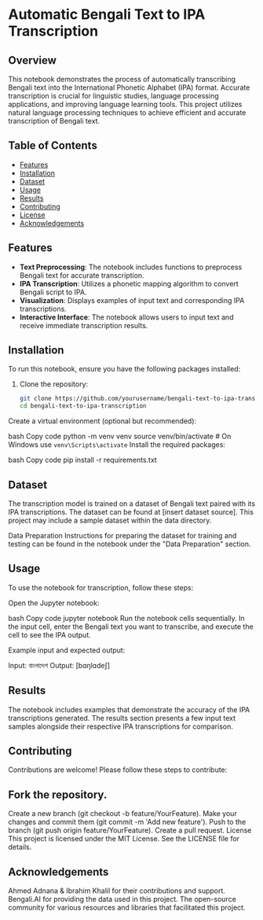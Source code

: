 # Automatic Bengali Text to IPA Transcription

## Overview
This notebook demonstrates the process of automatically transcribing Bengali text into the International Phonetic Alphabet (IPA) format. Accurate transcription is crucial for linguistic studies, language processing applications, and improving language learning tools. This project utilizes natural language processing techniques to achieve efficient and accurate transcription of Bengali text.

## Table of Contents
- [Features](#features)
- [Installation](#installation)
- [Dataset](#dataset)
- [Usage](#usage)
- [Results](#results)
- [Contributing](#contributing)
- [License](#license)
- [Acknowledgements](#acknowledgements)

## Features
- **Text Preprocessing**: The notebook includes functions to preprocess Bengali text for accurate transcription.
- **IPA Transcription**: Utilizes a phonetic mapping algorithm to convert Bengali script to IPA.
- **Visualization**: Displays examples of input text and corresponding IPA transcriptions.
- **Interactive Interface**: The notebook allows users to input text and receive immediate transcription results.

## Installation
To run this notebook, ensure you have the following packages installed:

1. Clone the repository:
   ```bash
   git clone https://github.com/yourusername/bengali-text-to-ipa-transcription.git
   cd bengali-text-to-ipa-transcription
Create a virtual environment (optional but recommended):

bash
Copy code
python -m venv venv
source venv/bin/activate  # On Windows use `venv\Scripts\activate`
Install the required packages:

bash
Copy code
pip install -r requirements.txt
## Dataset
The transcription model is trained on a dataset of Bengali text paired with its IPA transcriptions. The dataset can be found at [insert dataset source]. This project may include a sample dataset within the data directory.

Data Preparation
Instructions for preparing the dataset for training and testing can be found in the notebook under the "Data Preparation" section.

## Usage
To use the notebook for transcription, follow these steps:

Open the Jupyter notebook:

bash
Copy code
jupyter notebook
Run the notebook cells sequentially. In the input cell, enter the Bengali text you want to transcribe, and execute the cell to see the IPA output.

Example input and expected output:

Input: বাংলাদেশ
Output: [bɑŋlɑdeʃ]
## Results
The notebook includes examples that demonstrate the accuracy of the IPA transcriptions generated. The results section presents a few input text samples alongside their respective IPA transcriptions for comparison.

## Contributing
Contributions are welcome! Please follow these steps to contribute:

## Fork the repository.
Create a new branch (git checkout -b feature/YourFeature).
Make your changes and commit them (git commit -m 'Add new feature').
Push to the branch (git push origin feature/YourFeature).
Create a pull request.
License
This project is licensed under the MIT License. See the LICENSE file for details.

## Acknowledgements
Ahmed Adnana & Ibrahim Khalil for their contributions and support.
Bengali.AI for providing the data used in this project.
The open-source community for various resources and libraries that facilitated this project.
